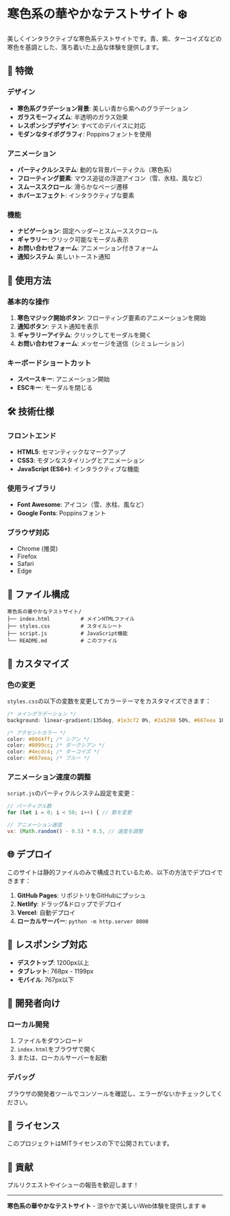 # 寒色系の華やかなテストサイト ❄️

美しくインタラクティブな寒色系テストサイトです。青、紫、ターコイズなどの寒色を基調とした、落ち着いた上品な体験を提供します。

## 🌟 特徴

### デザイン
- **寒色系グラデーション背景**: 美しい青から紫へのグラデーション
- **ガラスモーフィズム**: 半透明のガラス効果
- **レスポンシブデザイン**: すべてのデバイスに対応
- **モダンなタイポグラフィ**: Poppinsフォントを使用

### アニメーション
- **パーティクルシステム**: 動的な背景パーティクル（寒色系）
- **フローティング要素**: マウス追従の浮遊アイコン（雪、氷柱、風など）
- **スムーススクロール**: 滑らかなページ遷移
- **ホバーエフェクト**: インタラクティブな要素

### 機能
- **ナビゲーション**: 固定ヘッダーとスムーススクロール
- **ギャラリー**: クリック可能なモーダル表示
- **お問い合わせフォーム**: アニメーション付きフォーム
- **通知システム**: 美しいトースト通知

## 🚀 使用方法

### 基本的な操作
1. **寒色マジック開始ボタン**: フローティング要素のアニメーションを開始
2. **通知ボタン**: テスト通知を表示
3. **ギャラリーアイテム**: クリックしてモーダルを開く
4. **お問い合わせフォーム**: メッセージを送信（シミュレーション）

### キーボードショートカット
- **スペースキー**: アニメーション開始
- **ESCキー**: モーダルを閉じる

## 🛠️ 技術仕様

### フロントエンド
- **HTML5**: セマンティックなマークアップ
- **CSS3**: モダンなスタイリングとアニメーション
- **JavaScript (ES6+)**: インタラクティブな機能

### 使用ライブラリ
- **Font Awesome**: アイコン（雪、氷柱、風など）
- **Google Fonts**: Poppinsフォント

### ブラウザ対応
- Chrome (推奨)
- Firefox
- Safari
- Edge

## 📁 ファイル構成

```
寒色系の華やかなテストサイト/
├── index.html          # メインHTMLファイル
├── styles.css          # スタイルシート
├── script.js           # JavaScript機能
└── README.md           # このファイル
```

## 🎨 カスタマイズ

### 色の変更
`styles.css`の以下の変数を変更してカラーテーマをカスタマイズできます：

```css
/* メイングラデーション */
background: linear-gradient(135deg, #1e3c72 0%, #2a5298 50%, #667eea 100%);

/* アクセントカラー */
color: #00d4ff; /* シアン */
color: #0099cc; /* ダークシアン */
color: #4ecdc4; /* ターコイズ */
color: #667eea; /* ブルー */
```

### アニメーション速度の調整
`script.js`のパーティクルシステム設定を変更：

```javascript
// パーティクル数
for (let i = 0; i < 50; i++) { // 数を変更

// アニメーション速度
vx: (Math.random() - 0.5) * 0.5, // 速度を調整
```

## 🌐 デプロイ

このサイトは静的ファイルのみで構成されているため、以下の方法でデプロイできます：

1. **GitHub Pages**: リポジトリをGitHubにプッシュ
2. **Netlify**: ドラッグ&ドロップでデプロイ
3. **Vercel**: 自動デプロイ
4. **ローカルサーバー**: `python -m http.server 8000`

## 📱 レスポンシブ対応

- **デスクトップ**: 1200px以上
- **タブレット**: 768px - 1199px
- **モバイル**: 767px以下

## 🔧 開発者向け

### ローカル開発
1. ファイルをダウンロード
2. `index.html`をブラウザで開く
3. または、ローカルサーバーを起動

### デバッグ
ブラウザの開発者ツールでコンソールを確認し、エラーがないかチェックしてください。

## 📄 ライセンス

このプロジェクトはMITライセンスの下で公開されています。

## 🤝 貢献

プルリクエストやイシューの報告を歓迎します！

---

**寒色系の華やかなテストサイト** - 涼やかで美しいWeb体験を提供します ❄️ 